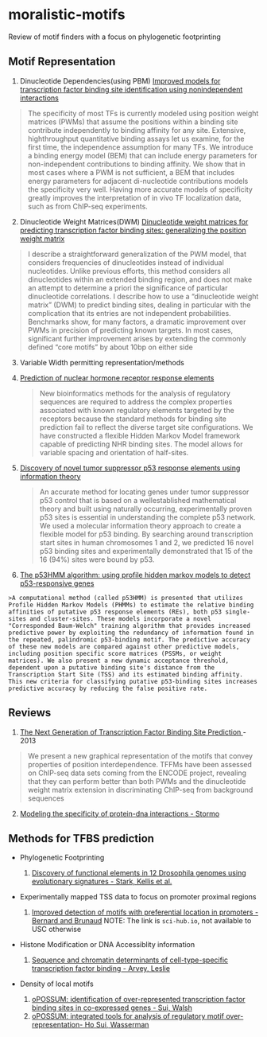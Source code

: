 # moralistic-motifs
Review of motif finders with a focus on phylogenetic footprinting

## Motif Representation
1. Dinucleotide Dependencies(using PBM) [Improved models for transcription factor binding site identification using nonindependent interactions](http://www.genetics.org/content/genetics/early/2012/04/11/genetics.112.138685.full.pdf)

  >The specificity of most TFs is currently modeled using
  position weight matrices (PWMs) that assume the positions within a binding site
  contribute independently to binding affinity for any site. Extensive, highthroughput
  quantitative binding assays let us examine, for the first time, the
  independence assumption for many TFs.  We introduce a binding energy model (BEM) that can include
  energy parameters for non-independent contributions to binding affinity. We
  show that in most cases where a PWM is not sufficient, a BEM that includes
  energy parameters for adjacent di-nucleotide contributions models the specificity
  very well. Having more accurate models of specificity greatly improves the
  interpretation of in vivo TF localization data, such as from ChIP-seq experiments. 
2. Dinucleotide Weight Matrices(DWM) [Dinucleotide weight matrices for predicting transcription
factor binding sites: generalizing the position weight matrix](http://journals.plos.org/plosone/article?id=10.1371/journal.pone.0009722) 

  > I describe a straightforward generalization of the PWM model, that considers frequencies of dinucleotides instead of individual nucleotides. Unlike previous efforts, this method considers all dinucleotides within an extended binding region, and does not make an attempt to determine a priori the significance of particular dinucleotide correlations. I describe how to use a “dinucleotide weight matrix” (DWM) to predict binding sites, dealing in particular with the complication that its entries are not independent probabilities. Benchmarks show, for many factors, a dramatic improvement over PWMs in precision of predicting known targets. In most cases, significant further improvement arises by extending the commonly defined “core motifs” by about 10bp on either side
  
3. Variable Width permitting representation/methods 
  1. [Prediction of nuclear hormone receptor response elements](http://press.endocrine.org/doi/full/10.1210/me.2004-0101)
  
      >New bioinformatics methods for the analysis of regulatory sequences are required to address the complex properties         associated with known regulatory elements targeted by the receptors because the standard methods for binding site           prediction fail to reflect the diverse target site configurations. We have constructed a flexible Hidden Markov Model       framework capable of predicting NHR binding sites. The model allows for variable spacing and orientation of      half-sites. 
  2. [Discovery of novel tumor suppressor p53 response elements using information theory](http://www.ncbi.nlm.nih.gov/pmc/articles/PMC2441790/pdf/gkn189.pdf)
      
      >An accurate method for locating genes under tumor suppressor p53 control that is based on a wellestablished mathematical theory and built using naturally occurring, experimentally proven p53 sites is essential in understanding the complete p53 network. We used a molecular information theory approach to create a flexible model for p53 binding.
By searching around transcription start sites in human chromosomes 1 and 2, we predicted 16
novel p53 binding sites and experimentally demonstrated that 15 of the 16 (94%) sites were bound by
p53.

  3. [The p53HMM algorithm: using profile hidden markov models to detect p53-responsive genes](http://bmcbioinformatics.biomedcentral.com/articles/10.1186/1471-2105-10-111)
  
    >A computational method (called p53HMM) is presented that utilizes Profile Hidden Markov Models (PHMMs) to estimate the relative binding affinities of putative p53 response elements (REs), both p53 single-sites and cluster-sites. These models incorporate a novel "Corresponded Baum-Welch" training algorithm that provides increased predictive power by exploiting the redundancy of information found in the repeated, palindromic p53-binding motif. The predictive accuracy of these new models are compared against other predictive models, including position specific score matrices (PSSMs, or weight matrices). We also present a new dynamic acceptance threshold, dependent upon a putative binding site's distance from the Transcription Start Site (TSS) and its estimated binding affinity. This new criteria for classifying putative p53-binding sites increases predictive accuracy by reducing the false positive rate.


## Reviews

1. [The Next Generation of Transcription Factor Binding Site Prediction
](http://journals.plos.org/ploscompbiol/article?id=10.1371/journal.pcbi.1003214) - 2013 
  > We present a new graphical representation of the motifs that convey properties of position
  interdependence. TFFMs have been assessed on ChIP-seq data sets coming from the ENCODE project, revealing that
  they can perform better than both PWMs and the dinucleotide weight matrix extension in discriminating ChIP-seq from
  background sequences

2. [Modeling the specificity of protein-dna interactions - Stormo](http://link.springer.com/article/10.1007%2Fs40484-013-0012-4#/page-1)

## Methods for TFBS prediction

- Phylogenetic Footprinting
  1. [Discovery of functional elements in 12 Drosophila genomes using evolutionary signatures - Stark, Kellis et al.](http://www.nature.com/nature/journal/v450/n7167/pdf/nature06340.pdf)

- Experimentally mapped TSS data to focus on promoter proximal regions
  1. [Improved detection of motifs with preferential location in promoters - Bernard and Brunaud](http://www.nrcresearchpress.com.sci-hub.io/doi/abs/10.1139/g10-042?url_ver=Z39.88-2003&rfr_id=ori%3Arid%3Acrossref.org&rfr_dat=cr_pub%3Dpubmed&) NOTE: The link is `sci-hub.io`, not available to USC otherwise
  
- Histone Modification or DNA Accessiblity information
  1. [Sequence and chromatin determinants of cell-type-specific transcription factor binding - Arvey, Leslie](http://genome.cshlp.org/content/22/9/1723.full.pdf)

- Density of local motifs
  1. [oPOSSUM: identification of over-represented transcription factor binding sites
in co-expressed genes - Sui, Walsh](http://nar.oxfordjournals.org/content/33/10/3154.full-text-lowres.pdf)
  2. [oPOSSUM: integrated tools for analysis of regulatory motif over-representation- Ho Sui, Wasserman](http://www.ncbi.nlm.nih.gov/pmc/articles/PMC1933229/pdf/gkm427.pdf) 
